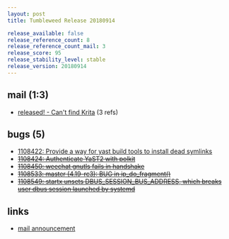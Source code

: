 ```yaml
---
layout: post
title: Tumbleweed Release 20180914

release_available: false
release_reference_count: 8
release_reference_count_mail: 3
release_score: 95
release_stability_level: stable
release_version: 20180914
---
```


## mail (1:3)

- [released! - Can't find Krita](https://lists.opensuse.org/opensuse-factory/2018-09/msg00058.html) (3 refs)

## bugs (5)

<!--more-->

- [1108422: Provide a way for yast build tools to install dead symlinks](https://bugzilla.opensuse.org/show_bug.cgi?id=1108422)
- ~~[1108424: Authenticate YaST2 with polkit](https://bugzilla.opensuse.org/show_bug.cgi?id=1108424)~~
- ~~[1108450: weechat gnutls fails in handshake](https://bugzilla.opensuse.org/show_bug.cgi?id=1108450)~~
- ~~[1108533: master (4.19-rc3): BUG in ip_do_fragment()](https://bugzilla.opensuse.org/show_bug.cgi?id=1108533)~~
- ~~[1108549: startx unsets DBUS_SESSION_BUS_ADDRESS, which breaks user dbus session launched by systemd](https://bugzilla.opensuse.org/show_bug.cgi?id=1108549)~~



## links

- [mail announcement](https://lists.opensuse.org/opensuse-factory/2018-09/msg00057.html)
